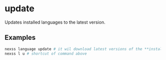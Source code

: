 # update

Updates installed languages to the latest version.

## Examples

```sh
nexss language update # it wil download latest versions of the **installed** languages with the git repo. Also your custom ones.
nexss l u # shortcut of command above
```
